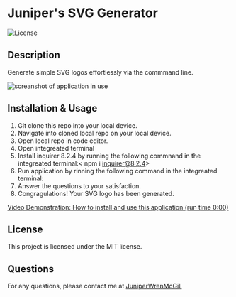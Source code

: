 
# Juniper's SVG Generator
![License](https://img.shields.io/badge/license-MIT-brightgreen)
## Description
Generate simple SVG logos effortlessly via the commmand line. 

![screanshot of application in use](imgs/finished.png)

## Installation & Usage
1. Git clone this repo into your local device.  
2. Navigate into cloned local repo on your local device. 
3. Open local repo in code editor. 
4. Open integreated terminal 
5. Install inquirer 8.2.4 by running the following commnand in the integreated terminal:< npm i inquirer@8.2.4> 
6. Run application by rinning the following command in the integreated terminal:<node index.js>
7. Answer the questions to your satisfaction. 
8. Congragulations! Your SVG logo has been generated. 

[Video Demonstration: How to install and use this application (run time 0:00)](link)


## License
This project is licensed under the MIT license.

## Questions
For any questions, please contact me at [JuniperWrenMcGill](https://github.com/JuniperWrenMcGill)
